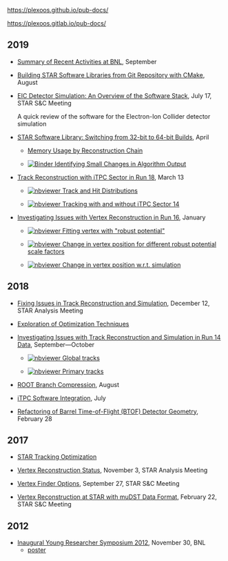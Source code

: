 https://plexoos.github.io/pub-docs/

https://plexoos.gitlab.io/pub-docs/


## 2019

- [Summary of Recent Activities at BNL](npps-intro-activities), September

- [Building STAR Software Libraries from Git Repository with CMake](star-build-cmake-git), August

- [EIC Detector Simulation: An Overview of the Software Stack](eic-software-stack), July 17, STAR S&C Meeting

  A quick review of the software for the Electron-Ion Collider detector simulation

- [STAR Software Library: Switching from 32-bit to 64-bit Builds](star-32-vs-64-build), April

  - [Memory Usage by Reconstruction Chain](star-32-vs-64-build/memory.html)

  - [![Binder](https://mybinder.org/badge_logo.svg) Identifying Small Changes in Algorithm Output](https://mybinder.org/v2/gh/plexoos/pub-docs/master?filepath=star-32-vs-64-build%2Fstat_dist.ipynb)

- [Track Reconstruction with iTPC Sector in Run 18](star-run18-itpc-tracking-issue), March 13

  - [![nbviewer](https://img.shields.io/badge/render-nbviewer-f37626?logo=jupyter) Track and Hit Distributions](https://nbviewer.ipython.org/github/plexoos/pub-docs/blob/master/star-run18-itpc-tracking-issue/nb_fastoffline_picodst.ipynb)

  - [![nbviewer](https://img.shields.io/badge/render-nbviewer-f37626?logo=jupyter) Tracking with and without iTPC Sector 14](https://nbviewer.ipython.org/github/plexoos/pub-docs/blob/master/star-run18-itpc-tracking-issue/nb_sector_20_vs_14.ipynb)

- [Investigating Issues with Vertex Reconstruction in Run 16](star-run16-hft-vertex-issue), January

  - [![nbviewer](https://img.shields.io/badge/render-nbviewer-f37626?logo=jupyter) Fitting vertex with "robust potential"](https://nbviewer.ipython.org/github/plexoos/pub-docs/blob/master/star-run16-hft-vertex-issue/nb_robust_chi2.ipynb)

  - [![nbviewer](https://img.shields.io/badge/render-nbviewer-f37626?logo=jupyter) Change in vertex position for different robust potential scale factors](https://nbviewer.jupyter.org/github/plexoos/pub-docs/blob/master/star-run16-hft-vertex-issue/nb_vertex_diff.ipynb)

  - [![nbviewer](https://img.shields.io/badge/render-nbviewer-f37626?logo=jupyter) Change in vertex position w.r.t. simulation](https://nbviewer.jupyter.org/github/plexoos/pub-docs/blob/master/star-run16-hft-vertex-issue/nb_reco_vs_mc.ipynb)


## 2018

- [Fixing Issues in Track Reconstruction and Simulation](star-ana-jetcorr-issue), December 12, STAR Analysis Meeting

- [Exploration of Optimization Techniques](fitna-robust-fitter)

- [Investigating Issues with Track Reconstruction and Simulation in Run 14 Data](star-run14-jetcorr-issue), September&mdash;October

  - [![nbviewer](https://img.shields.io/badge/render-nbviewer-f37626?logo=jupyter) Global tracks](http://nbviewer.jupyter.org/github/plexoos/pub-docs/blob/master/star-run14-jetcorr-issue/notebook_global_tracks.ipynb)

  - [![nbviewer](https://img.shields.io/badge/render-nbviewer-f37626?logo=jupyter) Primary tracks](http://nbviewer.jupyter.org/github/plexoos/pub-docs/blob/master/star-run14-jetcorr-issue/notebook_primary_tracks.ipynb)

- [ROOT Branch Compression](root-branch-compress), August

- [iTPC Software Integration](star-itpc-software), July

- [Refactoring of Barrel Time-of-Flight (BTOF) Detector Geometry](star-tof-geo), February 28


## 2017

- [STAR Tracking Optimization](star-tracking-optimization)

- [Vertex Reconstruction Status](star-ana-vertex-reco), November 3, STAR Analysis Meeting

- [Vertex Finder Options](star-vertex-options), September 27, STAR S&C Meeting

- [Vertex Reconstruction at STAR with muDST Data Format](star-vertex-reco-mudst), February 22, STAR S&C Meeting


## 2012

- [Inaugural Young Researcher Symposium 2012](yrs-2012-11-30-poster), November 30, BNL
  - [poster](yrs-2012-11-30-poster/poster.pdf)
